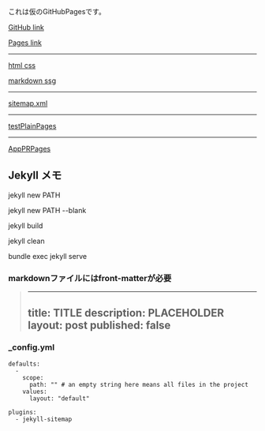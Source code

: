
これは仮のGitHubPagesです。

[GitHub link](https://github.com/zwamr6aln/zwamr6aln.github.io)

[Pages link](https://zwamr6aln.github.io)

***

[html css](html_css)

[markdown ssg](markdown_ssg)

***

[sitemap.xml](sitemap.xml)

***

[testPlainPages](https://zwamr6aln.github.io/testPlainPages/)

***

[AppPRPages](https://zwamr6aln.github.io/AppPRPages/)


Jekyll メモ
--------------
jekyll new PATH

jekyll new PATH --blank

jekyll build

jekyll clean

bundle exec jekyll serve

### markdownファイルにはfront-matterが必要
> ---
> title: TITLE
> description: PLACEHOLDER
> layout: post
> published: false
> ---
>

### \_config.yml
```
defaults:
  -
    scope:
      path: "" # an empty string here means all files in the project
    values:
      layout: "default"
```

```
plugins:
  - jekyll-sitemap
```
